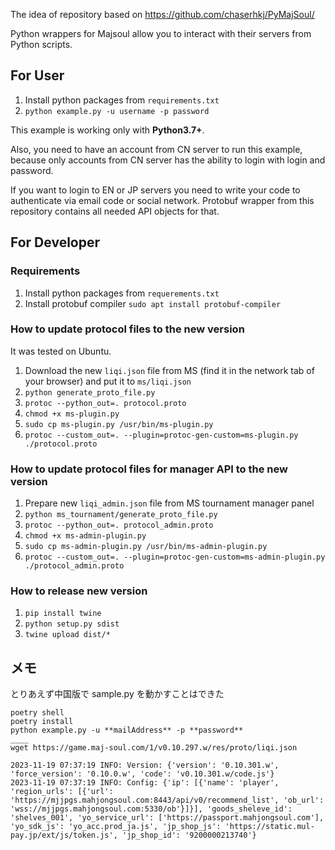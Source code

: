 The idea of repository based on https://github.com/chaserhkj/PyMajSoul/

Python wrappers for Majsoul allow you to interact with their servers from Python scripts.

## For User

1. Install python packages from `requirements.txt`
2. `python example.py -u username -p password`

This example is working only with **Python3.7+**.

Also, you need to have an account from CN server to run this example, because only accounts from CN server has the ability to login with login and password.

If you want to login to EN or JP servers you need to write your code to authenticate via email code or social network. Protobuf wrapper from this repository contains all needed API objects for that.

## For Developer

### Requirements

1. Install python packages from `requerements.txt`
1. Install protobuf compiler `sudo apt install protobuf-compiler`

### How to update protocol files to the new version

It was tested on Ubuntu.

1. Download the new `liqi.json` file from MS (find it in the network tab of your browser) and put it to `ms/liqi.json`
1. `python generate_proto_file.py`
1. `protoc --python_out=. protocol.proto`
1. `chmod +x ms-plugin.py`
1. `sudo cp ms-plugin.py /usr/bin/ms-plugin.py`
1. `protoc --custom_out=. --plugin=protoc-gen-custom=ms-plugin.py ./protocol.proto`

### How to update protocol files for manager API to the new version

1. Prepare new `liqi_admin.json` file from MS tournament manager panel
1. `python ms_tournament/generate_proto_file.py`
1. `protoc --python_out=. protocol_admin.proto`
1. `chmod +x ms-admin-plugin.py`
1. `sudo cp ms-admin-plugin.py /usr/bin/ms-admin-plugin.py`
1. `protoc --custom_out=. --plugin=protoc-gen-custom=ms-admin-plugin.py ./protocol_admin.proto`

### How to release new version

1. `pip install twine`
2. `python setup.py sdist`
3. `twine upload dist/*`

## メモ

とりあえず中国版で sample.py を動かすことはできた

```
poetry shell
poetry install
python example.py -u **mailAddress** -p **password**
____
wget https://game.maj-soul.com/1/v0.10.297.w/res/proto/liqi.json
```

```
2023-11-19 07:37:19 INFO: Version: {'version': '0.10.301.w', 'force_version': '0.10.0.w', 'code': 'v0.10.301.w/code.js'}
2023-11-19 07:37:19 INFO: Config: {'ip': [{'name': 'player', 'region_urls': [{'url': 'https://mjjpgs.mahjongsoul.com:8443/api/v0/recommend_list', 'ob_url': 'wss://mjjpgs.mahjongsoul.com:5330/ob'}]}], 'goods_sheleve_id': 'shelves_001', 'yo_service_url': ['https://passport.mahjongsoul.com'], 'yo_sdk_js': 'yo_acc.prod_ja.js', 'jp_shop_js': 'https://static.mul-pay.jp/ext/js/token.js', 'jp_shop_id': '9200000213740'}
```
